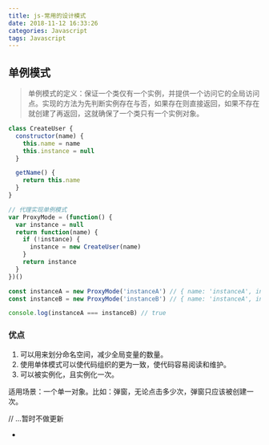 ```yaml
---
title: js-常用的设计模式
date: 2018-11-12 16:33:26
categories: Javascript
tags: Javascript
---
```


## 单例模式

> 单例模式的定义：保证一个类仅有一个实例，并提供一个访问它的全局访问点。实现的方法为先判断实例存在与否，如果存在则直接返回，如果不存在就创建了再返回，这就确保了一个类只有一个实例对象。

```js
class CreateUser {
  constructor(name) {
    this.name = name
    this.instance = null
  }

  getName() {
    return this.name
  }
}

// 代理实现单例模式
var ProxyMode = (function() {
  var instance = null
  return function(name) {
    if (!instance) {
      instance = new CreateUser(name)
    }
    return instance
  }
})()

const instanceA = new ProxyMode('instanceA') // { name: 'instanceA', instance: null }
const instanceB = new ProxyMode('instanceB') // { name: 'instanceA', instance: null }

console.log(instanceA === instanceB) // true
```

### 优点

1. 可以用来划分命名空间，减少全局变量的数量。
2. 使用单体模式可以使代码组织的更为一致，使代码容易阅读和维护。
3. 可以被实例化，且实例化一次。

适用场景：一个单一对象。比如：弹窗，无论点击多少次，弹窗只应该被创建一次。


// ...暂时不做更新

- []()